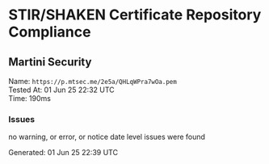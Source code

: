 # STIR/SHAKEN Certificate Repository Compliance

## Martini Security

Name: `https://p.mtsec.me/2e5a/QHLqWPra7wOa.pem`\
Tested At: 01 Jun 25 22:32 UTC\
Time: 190ms

### Issues

no warning, or error, or notice date level issues were found

Generated: 01 Jun 25 22:39 UTC